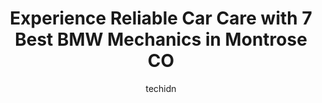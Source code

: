---
layout: ampstory
image: https://images.unsplash.com/photo-1532578498858-e21a39e0a449?ixlib=rb-4.0.3&ixid=MnwxMjA3fDB8MHxwaG90by1wYWdlfHx8fGVufDB8fHx8&auto=format&fit=crop&w=640&h=853&q=80
author: techidn
featured: false
description: If youre in need of trustworthy and skilled BMW Mechanic in Montrose CO, USA, youll be pleased to discover the 7 best BMW Mechanic in town. Their expertise and commitment to customer satis
title: Experience Reliable Car Care with 7 Best BMW Mechanics in Montrose CO
cover:
   title: Experience Reliable Car Care with 7 Best BMW Mechanics in Montrose CO
   subtitle: Rickpate
   background: https://images.unsplash.com/photo-1532578498858-e21a39e0a449?ixlib=rb-4.0.3&ixid=MnwxMjA3fDB8MHxwaG90by1wYWdlfHx8fGVufDB8fHx8&auto=format&fit=crop&w=640&h=853&q=80

pages: 
 - layout: thirds
   top: <h1>#1 Big O Tires</h1>
   bottom: "<p>I came in to get new tires for our truck.  I got here, gave the gentleman all the information and the keys and 20 minutes later  was walking out the door.  Very speedy se</p>"
   background: https://www.knot35.com/toplist/wp-content/uploads/2023/06/best-bmw-mechanic-1-in-montrose-co-1685834236.jpeg
   backgroundblur: true
 - layout: thirds
   top: <h1>#2 Scotts Montrose Auto Repair</h1>
   bottom: "<p>2000 E Main St, Montrose, CO 81401, United States</p>"
   background: https://www.knot35.com/toplist/wp-content/uploads/2023/06/best-bmw-mechanic-2-in-montrose-co-1685834237.jpeg
   cta:
      link: https://www.knot35.com/toplist/experience-reliable-car-care-with-7-best-bmw-mechanics-in-montrose-co/
      text: Experience Reliable Car Care with 7 Best BMW Mechanics in Montrose CO
 - layout: thirds
   top: <h1>#3 Mohrs Automotive</h1>
   bottom: "<p>1141 N Townsend Ave, Montrose, CO 81401, United States</p>"
   background: https://www.knot35.com/toplist/wp-content/uploads/2023/06/best-bmw-mechanic-3-in-montrose-co-1685834237.jpeg
   cta:
      link: https://www.knot35.com/toplist/experience-reliable-car-care-with-7-best-bmw-mechanics-in-montrose-co/
      text: Experience Reliable Car Care with 7 Best BMW Mechanics in Montrose CO
 - layout: thirds
   top: <h1>#4 Dynamic Import Service</h1>
   bottom: "<p>937 Kimbark St, Longmont, CO 80501, United States</p>"
   background: https://images.unsplash.com/photo-1540457036297-448b6b99e91c?ixlib=rb-4.0.3&ixid=MnwxMjA3fDB8MHxwaG90by1wYWdlfHx8fGVufDB8fHx8&auto=format&fit=crop&w=640&h=853&q=80
   cta:
      link: https://www.knot35.com/toplist/experience-reliable-car-care-with-7-best-bmw-mechanics-in-montrose-co/
      text: Experience Reliable Car Care with 7 Best BMW Mechanics in Montrose CO
 - layout: thirds
   top: <h1>#5 A&A Auto Customs Tires & Wheels, LLC</h1>
   bottom: "<p>530 N Townsend Ave, Montrose, CO 81401, United States</p>"
   background: https://images.unsplash.com/photo-1496096265110-f83ad7f96608?ixlib=rb-4.0.3&ixid=MnwxMjA3fDB8MHxwaG90by1wYWdlfHx8fGVufDB8fHx8&auto=format&fit=crop&w=640&h=853&q=80
   cta:
      link: https://www.knot35.com/toplist/experience-reliable-car-care-with-7-best-bmw-mechanics-in-montrose-co/
      text: Experience Reliable Car Care with 7 Best BMW Mechanics in Montrose CO
 - layout: thirds
   top: <h1>#6 AATCO Transmission & Auto Repair</h1>
   bottom: "<p>2545 S Townsend Ave, Montrose, CO 81401, United States</p>"
   background: https://images.unsplash.com/photo-1564951434112-64d74cc2a2d7?ixlib=rb-4.0.3&ixid=MnwxMjA3fDB8MHxwaG90by1wYWdlfHx8fGVufDB8fHx8&auto=format&fit=crop&w=640&h=853&q=80
   cta:
      link: https://www.knot35.com/toplist/experience-reliable-car-care-with-7-best-bmw-mechanics-in-montrose-co/
      text: Experience Reliable Car Care with 7 Best BMW Mechanics in Montrose CO
 - layout: thirds
   top: <h1>#7 The Garage</h1>
   bottom: "<p>10226 Dransfeldt Rd, Parker, CO 80134, United States</p>"
   background: https://images.unsplash.com/photo-1599422314077-f4dfdaa4cd09?ixlib=rb-4.0.3&ixid=MnwxMjA3fDB8MHxwaG90by1wYWdlfHx8fGVufDB8fHx8&auto=format&fit=crop&w=640&h=853&q=80
   cta:
      link: https://www.knot35.com/toplist/experience-reliable-car-care-with-7-best-bmw-mechanics-in-montrose-co/
      text: Experience Reliable Car Care with 7 Best BMW Mechanics in Montrose CO
 - layout: thirds
   middle: Continue reading...
   background: https://images.unsplash.com/photo-1534312527009-56c7016453e6?ixlib=rb-4.0.3&ixid=MnwxMjA3fDB8MHxwaG90by1wYWdlfHx8fGVufDB8fHx8&auto=format&fit=crop&w=640&h=853&q=80
   cta:
      link: https://www.knot35.com/toplist/experience-reliable-car-care-with-7-best-bmw-mechanics-in-montrose-co/
      text: Experience Reliable Car Care with 7 Best BMW Mechanics in Montrose CO
      
---